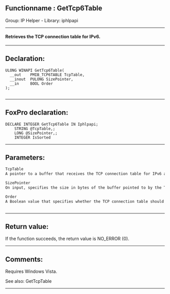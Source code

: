 <link rel="stylesheet" type="text/css" href="../../css/win32api.css">  
<link rel="stylesheet" href="https://cdnjs.cloudflare.com/ajax/libs/font-awesome/4.7.0/css/font-awesome.min.css">

## Functionname : GetTcp6Table
Group: IP Helper - Library: iphlpapi    
***  


#### Retrieves the TCP connection table for IPv6.
***  


## Declaration:
```foxpro  
ULONG WINAPI GetTcp6Table(
  __out    PMIB_TCP6TABLE TcpTable,
  __inout  PULONG SizePointer,
  __in     BOOL Order
);
  
```  
***  


## FoxPro declaration:
```foxpro  
DECLARE INTEGER GetTcp6Table IN Iphlpapi;
	STRING @TcpTable,;
	LONG @SizePointer,;
	INTEGER IsSorted  
```  
***  


## Parameters:
```txt  
TcpTable
A pointer to a buffer that receives the TCP connection table for IPv6 as a MIB_TCP6TABLE structure.

SizePointer
On input, specifies the size in bytes of the buffer pointed to by the TcpTable parameter.

Order
A Boolean value that specifies whether the TCP connection table should be sorted.
  
```  
***  


## Return value:
If the function succeeds, the return value is NO_ERROR (0).  
***  


## Comments:
Requires Windows Vista.  
  
See also: GetTcpTable   
  
***  


